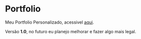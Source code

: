 # Portfolio
Meu Portfolio Personalizado, acessivel <a href="https://arthursouzasally.github.io/Portfolio/">aqui</a>.

Versão <b>1.0</b>, no futuro eu planejo melhorar e fazer algo mais legal.
